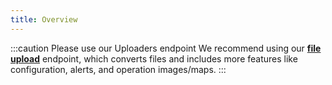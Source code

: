 ```yaml
---
title: Overview
---
```



:::caution Please use our Uploaders endpoint
We recommend using our **[file upload](https://leaf-agriculture.github.io/docs/docs/operations_endpoints#upload-a-file)**
endpoint, which converts files and includes more features like configuration, alerts, and operation images/maps.
:::

